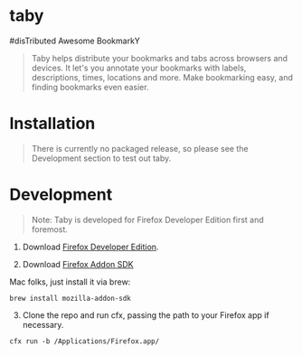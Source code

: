 taby
====

#disTributed Awesome BookmarkY

> Taby helps distribute your bookmarks and tabs across browsers and devices. It let's you annotate your bookmarks with labels, descriptions, times, locations and more. Make bookmarking easy, and finding bookmarks even easier.


Installation
============

> There is currently no packaged release, so please see the Development section to test out taby.


Development
===========
 
> Note: Taby is developed for Firefox Developer Edition first and foremost.

1. Download [Firefox Developer Edition](https://www.mozilla.org/en-US/firefox/developer/).

2. Download [Firefox Addon SDK](https://developer.mozilla.org/en-US/Add-ons/SDK/Tutorials/Installation)

Mac folks, just install it via brew:  

```
brew install mozilla-addon-sdk
```

3. Clone the repo and run cfx, passing the path to your Firefox app if necessary.

```
cfx run -b /Applications/Firefox.app/
```
